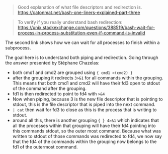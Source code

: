 > Good explanation of what file descriptors and redirection is.
> https://catonmat.net/bash-one-liners-explained-part-three

> To verify if you really understand bash redirection: 
> https://unix.stackexchange.com/questions/388519/bash-wait-for-process-in-process-substitution-even-if-command-is-invalid

The second link shows how we can wait for all processes to finish within a subprocess. 

The goal here is to understand both piping and redirection. Going through the answer presented by Stéphane Chazelas:
- both cmd1 and cmd2 are grouped using `{ cmd1 >(cmd2) }`
- after the grouping it redirects `3>&1` for all commands within the grouping. This means that both cmd1 and cmd2 will have their fd3 open to stdout of the command after the grouping.
- fd1 is then redirected to point to fd4 with `>&4`
- Now when piping, because 3 is the new file descriptor that is pointing to stdout, this is the file descriptor that is piped into the next command.
- `| cat` then wait for fd3 to close as this is the process that is writing to stdout.
- around all this, there is another grouping `{ } 4>&1` which indicates that all the processes within that grouping will have their fd4 pointing into this commands stdout, so the outer most command. Because what was written to stdout of those commands was redirected to fd4, we now say that the fd4 of the commands within the grouping now belongs to the fd1 of the outermost command.